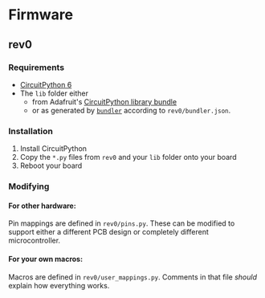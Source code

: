 # Firmware

## rev0

### Requirements

* [CircuitPython 6](https://circuitpython.org/)
* The `lib` folder either
  * from Adafruit's [CircuitPython library bundle](https://github.com/adafruit/Adafruit_CircuitPython_Bundle)
  * or as generated by [`bundler`](https://github.com/codemicro/picoTools/tree/master/bundler) according to `rev0/bundler.json`.

### Installation

1. Install CircuitPython
2. Copy the `*.py` files from `rev0` and your `lib` folder onto your board
3. Reboot your board

### Modifying

#### For other hardware:

Pin mappings are defined in `rev0/pins.py`. These can be modified to support either a different PCB design or completely different microcontroller.

#### For your own macros:

Macros are defined in `rev0/user_mappings.py`. Comments in that file *should* explain how everything works.